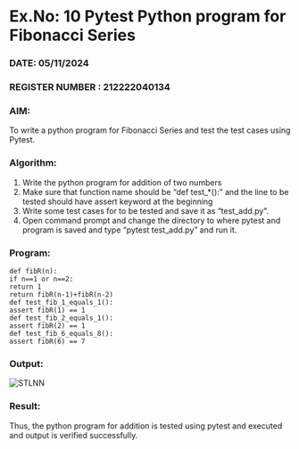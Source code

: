 # Ex.No: 10 Pytest Python program for Fibonacci Series

### DATE: 05/11/2024                                                                          
### REGISTER NUMBER :  212222040134
### AIM: 
To write a python program for Fibonacci Series and test the test cases using Pytest.

### Algorithm:
1. Write the python program for addition of two numbers
2. Make sure that function name should be “def test_*():” and the line to be tested should have assert keyword at the beginning
3. Write some test cases for to be tested and save it as “test_add.py”.
4. Open command prompt and change the directory to where pytest and program is saved and type “pytest test_add.py” and run it.

### Program:
```
def fibR(n): 
if n==1 or n==2: 
return 1 
return fibR(n-1)+fibR(n-2) 
def test_fib_1_equals_1(): 
assert fibR(1) == 1 
def test_fib_2_equals_1(): 
assert fibR(2) == 1 
def test_fib_6_equals_8(): 
assert fibR(6) == 7
```

### Output:
![STLNN](https://github.com/user-attachments/assets/b7a7612e-111d-4187-b4a8-e9d403e6209e)

### Result:
Thus, the python program for addition is tested using pytest and executed and output is verified successfully.
